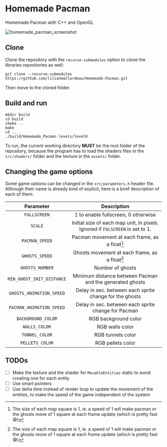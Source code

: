 # Homemade Pacman
Homemade Pacman with C++ and OpenGL

![homemade_pacman_screenshot](https://user-images.githubusercontent.com/56023249/137645276-d19c4043-2d7f-45b7-97dd-9903099c957c.png)


## Clone

Clone the repository with the `recurse-submodules` option to clone the libraries repositories as well: 
```
git clone --recurse-submodules https://github.com/lilianmallardeau/Homemade-Pacman.git
```
Then move to the cloned folder.

## Build and run
```
mkdir build
cd build
cmake ..
make
cd ..
./build/Homemade_Pacman levels/level0
```
To run, the current working directory **MUST** be the root folder of the repository, because the program has to load the shaders files in the `src/shaders/` folder and the texture in the `assets/` folder.

## Changing the game options
Some game options can be changed in the `src/parameters.h` header file. Although their name is already kind of explicit, here is a brief description of each of them:

| Parameter | Description |
|:---------:|:-----------:|
| `FULLSCREEN` | 1 to enable fullscreen, 0 otherwise |
| `SCALE` | Initial size of each map unit, in pixels. Ignored if `FULSCREEN` is set to 1. |
| `PACMAN_SPEED` | Pacman movement at each frame, as a float[^1] |
| `GHOSTS_SPEED` | Ghosts movement at each frame, as a float[^1] |
| `GHOSTS_NUMBER` | Number of ghosts |
| `MIN_GHOST_INIT_DISTANCE` | Minimum distance between Pacman and the generated ghosts |
| `GHOSTS_ANIMATION_SPEED` | Delay in sec. between each sprite change for the ghosts |
| `PACMAN_ANIMATION_SPEED` | Delay in sec. between each sprite change for Pacman |
| `BACKGROUND_COLOR` | RGB background color |
| `WALLS_COLOR` | RGB walls color |
| `TUNNEL_COLOR` | RGB tunnels color |
| `PELLETS_COLOR` | RGB pellets color |

[^1]: The size of each map square is 1, ie. a speed of 1 will make pacman or the ghosts move of 1 square at each frame update (which is pretty fast 😅)

## TODOs
- [ ] Make the texture and the shader for `MovableEntities` static to avoid creating one for each entity
- [ ] Use smart pointers
- [ ] Use delta time instead of render loop to update the movement of the entities, to make the speed of the game independent of the system
